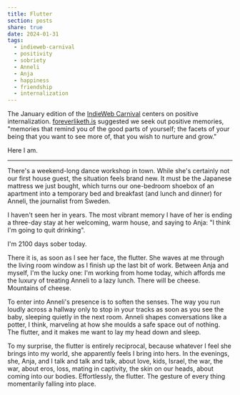 ```yaml
---
title: Flutter
section: posts
share: true
date: 2024-01-31
tags:
  - indieweb-carnival
  - positivity
  - sobriety
  - Anneli
  - Anja
  - happiness
  - friendship
  - internalization
---
```


The January edition of the [IndieWeb Carnival](https://foreverliketh.is/blog/indieweb-carnival-january-2024-positive-internalization/) centers on positive internalization. [foreverliketh.is](https://foreverliketh.is/) suggested we seek out positive memories, "memories that remind you of the good parts of yourself; the facets of your being that you want to see more of, that you wish to nurture and grow."

Here I am.

---

There's a weekend-long dance workshop in town. While she's certainly not our first house guest, the situation feels brand new. It must be the Japanese mattress we just bought, which turns our one-bedroom shoebox of an apartment into a temporary bed and breakfast (and lunch and dinner) for Anneli, the journalist from Sweden. 

I haven't seen her in years. The most vibrant memory I have of her is ending a three-day stay at her welcoming, warm house, and saying to Anja: "I think I'm going to quit drinking".

I'm 2100 days sober today.

There it is, as soon as I see her face, the flutter. She waves at me through the living room window as I finish up the last bit of work. Between Anja and myself, I'm the lucky one: I'm working from home today, which affords me the luxury of treating Anneli to a lazy lunch. There will be cheese. Mountains of cheese.

To enter into Anneli's presence is to soften the senses. The way you run loudly across a hallway only to stop in your tracks as soon as you see the baby, sleeping quietly in the next room. Anneli shapes conversations like a potter, I think, marveling at how she moulds a safe space out of nothing. The flutter, and it makes me want to lay my head down and sleep. 

To my surprise, the flutter is entirely reciprocal, because whatever I feel she brings into my world, she apparently feels I bring into hers. In the evenings, she, Anja, and I talk and talk and talk, about love, kids, Israel, the war, the war, about eros, loss, mating in captivity, the skin on our heads, about coming into our bodies. Effortlessly, the flutter. The gesture of every thing momentarily falling into place.

 